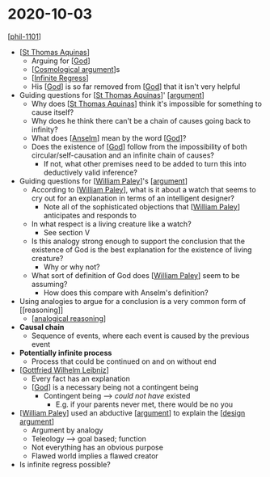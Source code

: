 # 2020-10-03

[[phil-1101]]

- [[St Thomas Aquinas]]
  - Arguing for [[God]]
  - [[Cosmological argument]]s
  - [[Infinite Regress]]
  - His [[God]] is so far removed from [[God]] that it isn't very helpful
- Guiding questions for [[St Thomas Aquinas]]' [[argument]]
  - Why does [[St Thomas Aquinas]] think it's impossible for something to cause itself?
  - Why does he think there can't be a chain of causes going back to infinity?
  - What does [[Anselm]] mean by the word [[God]]?
  - Does the existence of [[God]] follow from the impossibility of both circular/self-causation and an infinite chain of causes?
    - If not, what other premises need to be added to turn this into deductively valid inference?
- Guiding questions for [[William Paley]]'s [[argument]]
  - According to [[William Paley]], what is it about a watch that seems to cry out for an explanation in terms of an intelligent designer?
    - Note all of the sophisticated objections that [[William Paley]] anticipates and responds to
  - In what respect is a living creature like a watch?
    - See section V
  - Is this analogy strong enough to support the conclusion that the existence of God is the best explanation for the existence of living creature?
    - Why or why not?
  - What sort of definition of God does [[William Paley]] seem to be assuming?
    - How does this compare with Anselm's definition?
- Using analogies to argue for a conclusion is a very common form of [[reasoning]]
  - [[analogical reasoning]]
- **Causal chain**
  - Sequence of events, where each event is caused by the previous event
- **Potentially infinite process**
  - Process that could be continued on and on without end
- [[Gottfried Wilhelm Leibniz]]
  - Every fact has an explanation
  - [[God]] is a necessary being not a contingent being
    - Contingent being --> _could not have_ existed
      - E.g. if your parents never met, there would be no you
- [[William Paley]] used an abductive [[argument]] to explain the [[design argument]]
  - Argument by analogy
  - Teleology --> goal based; function
  - Not everything has an obvious purpose
  - Flawed world implies a flawed creator
- Is infinite regress possible?

[//begin]: # "Autogenerated link references for markdown compatibility"
[phil-1101]: phil-1101 "PHIL 1101 - Intro to Philosophy: Knowledge and Reality"
[St Thomas Aquinas]: st-thomas-aquinas "St Thomas Aquinas"
[God]: god "God"
[Cosmological argument]: cosmological-argument "Cosmological Arguments"
[Infinite Regress]: infinite-regress "Infinite Regress"
[argument]: argument "Arguments"
[Anselm]: anselm "Anselm"
[William Paley]: william-paley "William Paley"
[analogical reasoning]: analogical-reasoning "Analogical Reasoning"
[Gottfried Wilhelm Leibniz]: gottfried-wilhelm-leibniz "Gottfried Wilhelm Leibniz"
[design argument]: design-argument "Design Argument (Teleological)"
[//end]: # "Autogenerated link references"
